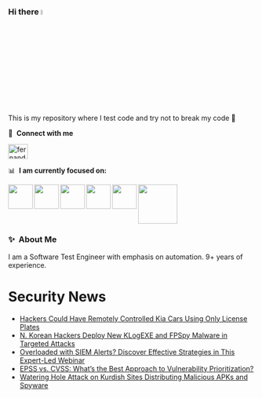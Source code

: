 ### Hi there <a href="https://www.gautamkrishnar.com/"><img src="https://media.giphy.com/media/hvRJCLFzcasrR4ia7z/giphy.gif" width="5%"></a>
This is my repository where I test code and try not to break my code :rofl:

🔗 &nbsp;**Connect with me**
<p align="left">
<a href="https://linkedin.com/in/fernandorlcruz" target="blank"><img align="center" src="https://raw.githubusercontent.com/rahuldkjain/github-profile-readme-generator/master/src/images/icons/Social/linked-in-alt.svg" alt="fernando cruz" height="30" width="40" /></a>
  
📊 &nbsp;**I am currently focused on:**

<img align="left" width='50' height='50' src="https://cdn.jsdelivr.net/gh/devicons/devicon/icons/python/python-original-wordmark.svg" />
<img align="left" width='50' height='50' src="https://cdn.jsdelivr.net/gh/devicons/devicon/icons/csharp/csharp-original.svg" />
<img align="left" width='50' height='50' src="https://cdn.jsdelivr.net/gh/devicons/devicon/icons/jenkins/jenkins-original.svg" />
<img align="left" width='50' height='50' src="https://specflow.org/wp-content/uploads/2021/05/SpecFlow-Icon.png" />
<img align="left" width='50' height='50' src="https://www.svgrepo.com/show/306098/githubactions.svg" />
<img width='80' height='80' src="https://cdn2.vectorstock.com/i/1000x1000/64/81/security-testing-concept-icon-safety-audit-key-vector-29166481.jpg" />
          
          
  
### ✨&nbsp; About Me

I am a Software Test Engineer with emphasis on automation. 9+ years of experience.

# Security News
<!-- BLOG-POST-LIST:START -->
- [Hackers Could Have Remotely Controlled Kia Cars Using Only License Plates](https://thehackernews.com/2024/09/hackers-could-have-remotely-controlled.html)
- [N. Korean Hackers Deploy New KLogEXE and FPSpy Malware in Targeted Attacks](https://thehackernews.com/2024/09/n-korean-hackers-deploy-new-klogexe-and.html)
- [Overloaded with SIEM Alerts? Discover Effective Strategies in This Expert-Led Webinar](https://thehackernews.com/2024/09/overloaded-with-siem-alerts-discover.html)
- [EPSS vs. CVSS: What’s the Best Approach to Vulnerability Prioritization?](https://thehackernews.com/2024/09/epss-vs-cvss-whats-best-approach-to.html)
- [Watering Hole Attack on Kurdish Sites Distributing Malicious APKs and Spyware](https://thehackernews.com/2024/09/watering-hole-attack-on-kurdish-sites.html)
<!-- BLOG-POST-LIST:END -->
